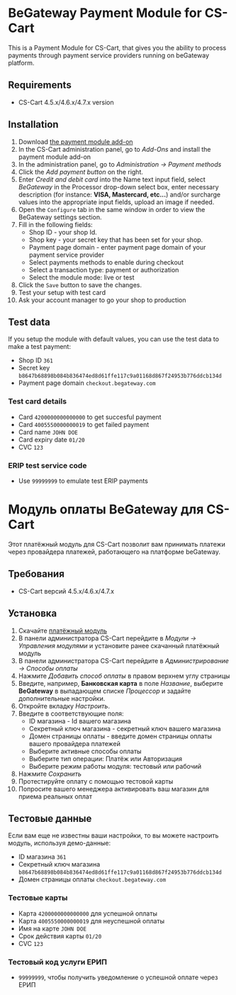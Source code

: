 # BeGateway Payment Module for CS-Cart

This is a Payment Module for CS-Cart, that gives you the ability to process payments through payment service providers running on beGateway platform.

## Requirements

  * CS-Cart 4.5.x/4.6.x/4.7.x version

## Installation

1. Download [the payment module
   add-on](https://github.com/beGateway/cs-cart-payment-module/raw/master/cs-cart-4.5.x-payment-module.zip)
2. In the CS-Cart administration panel, go to _Add-Ons_ and install the payment module add-on
3. In the administration panel, go to _Administration → Payment methods_
4. Click the _Add payment button_ on the right.
5. Enter _Credit and debit card_ into the Name text input field, select _BeGateway_ in the Processor drop-down select box, enter necessary description (for instance: __VISA, Mastercard, etc...__) and/or surcharge values into the appropriate input fields, upload an image if needed.
6. Open the `Configure` tab in the same window in order to view the BeGateway settings section.
7. Fill in the following fields:
     * Shop ID - your shop Id.
     * Shop key - your secret key that has been set for your shop.
     * Payment page domain - enter payment page domain of your payment service provider
     * Select payments methods to enable during checkout
     * Select a transaction type: payment or authorization
     * Select the module mode: live or test
8. Click the `Save` button to save the changes.
9. Test your setup with test card
10. Ask your account manager to go your shop to production

## Test data

If you setup the module with default values, you can use the test data to make a test payment:

  * Shop ID ```361```
  * Secret key ```b8647b68898b084b836474ed8d61ffe117c9a01168d867f24953b776ddcb134d```
  * Payment page domain ```checkout.begateway.com```

### Test card details

  * Card ```4200000000000000``` to get succesful payment
  * Card ```4005550000000019``` to get failed payment
  * Card name ```JOHN DOE```
  * Card expiry date ```01/20```
  * CVC ```123```

### ERIP test service code

  * Use `99999999` to emulate test ERIP payments

# Модуль оплаты BeGateway для CS-Cart

Этот платёжный модуль для CS-Cart позволит вам принимать платежи через провайдера платежей, работающего на платформе beGateway.

## Требования

  * CS-Cart версий 4.5.x/4.6.x/4.7.x

## Установка

1. Скачайте [платёжный модуль](https://github.com/beGateway/cs-cart-payment-module/raw/master/cs-cart-4.5.x-payment-module.zip)
2. В панели администратора CS-Cart перейдите в _Модули → Управления модулями_
   и установите ранее скачанный платёжный модуль
3. В панели администратора CS-Cart перейдите в _Администрирование → Способы оплаты_
4. Нажмите _Добавить способ оплаты_ в правом верхнем углу страницы
5. Введите, например, **Банковская карта** в поле _Название_, выберите  **BeGateway** в выпадающем списке _Процессор_ и задайте дополнительные настройки.
6. Откройте вкладку _Настроить_.
7. Введите в соответствующие поля:
     * ID магазина - Id вашего магазина
     * Секретный ключ магазина - секретный ключ вашего магазина
     * Домен страницы оплаты - введите домен страницы оплаты вашего провайдера платежей
     * Выберите активные способы оплаты
     * Выберите тип операции: Платёж или Авторизация
     * Выберите режим работы модуля: тестовый или рабочий
8. Нажмите _Сохранить_
9. Протестируйте оплату с помощью тестовой карты
10. Попросите вашего менеджера активировать ваш магазин для приема реальных оплат

## Тестовые данные

Если вам еще не известны ваши настройки, то вы можете настроить модуль, используя демо-данные:

  * ID магазина ```361```
  * Секретный ключ магазина ```b8647b68898b084b836474ed8d61ffe117c9a01168d867f24953b776ddcb134d```
  * Домен страницы оплаты ```checkout.begateway.com```

### Тестовые карты

  * Карта ```4200000000000000``` для успешной оплаты
  * Карта ```4005550000000019``` для неуспешной оплаты
  * Имя на карте ```JOHN DOE```
  * Срок действия карты ```01/20```
  * CVC ```123```

### Тестовый код услуги ЕРИП

  * `99999999`, чтобы получить уведомление о успешной оплате через ЕРИП
